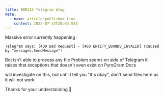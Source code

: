 ```yaml
---
title: EDM115 Telegram blog
meta:
  - name: article:published_time
    content: 2022-07-14T20:03:58Z
---
```


Massive error currently happening :

`Telegram says: [400 Bad Request] - [400 ENTITY_BOUNDS_INVALID] (caused by "messages.SendMessage")`

Bot isn't able to process any file
Problem seems on side of Telegram
it raises that exceptions that doesn't even exist on PyroGram Docs

will investigate on this, but until I tell you "it's okay", don't send files here as it will not work

Thanks for your understanding 🥺

